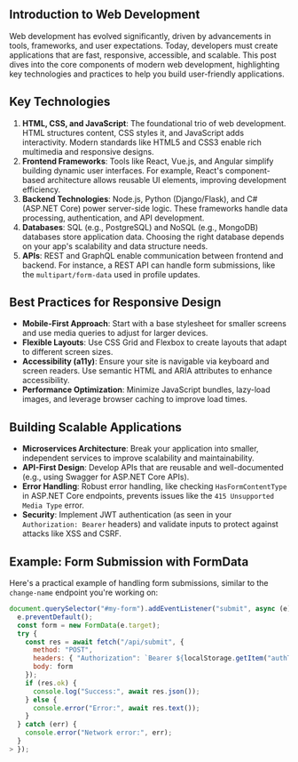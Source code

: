 ## Introduction to Web Development
Web development has evolved significantly, driven by advancements in tools, frameworks, and user expectations. Today, developers must create applications that are fast, responsive, accessible, and scalable. This post dives into the core components of modern web development, highlighting key technologies and practices to help you build user-friendly applications.

## Key Technologies
1. **HTML, CSS, and JavaScript**: The foundational trio of web development. HTML structures content, CSS styles it, and JavaScript adds interactivity. Modern standards like HTML5 and CSS3 enable rich multimedia and responsive designs.
2. **Frontend Frameworks**: Tools like React, Vue.js, and Angular simplify building dynamic user interfaces. For example, React's component-based architecture allows reusable UI elements, improving development efficiency.
3. **Backend Technologies**: Node.js, Python (Django/Flask), and C# (ASP.NET Core) power server-side logic. These frameworks handle data processing, authentication, and API development.
4. **Databases**: SQL (e.g., PostgreSQL) and NoSQL (e.g., MongoDB) databases store application data. Choosing the right database depends on your app's scalability and data structure needs.
5. **APIs**: REST and GraphQL enable communication between frontend and backend. For instance, a REST API can handle form submissions, like the `multipart/form-data` used in profile updates.

## Best Practices for Responsive Design
- **Mobile-First Approach**: Start with a base stylesheet for smaller screens and use media queries to adjust for larger devices.
- **Flexible Layouts**: Use CSS Grid and Flexbox to create layouts that adapt to different screen sizes.
- **Accessibility (a11y)**: Ensure your site is navigable via keyboard and screen readers. Use semantic HTML and ARIA attributes to enhance accessibility.
- **Performance Optimization**: Minimize JavaScript bundles, lazy-load images, and leverage browser caching to improve load times.

## Building Scalable Applications
- **Microservices Architecture**: Break your application into smaller, independent services to improve scalability and maintainability.
- **API-First Design**: Develop APIs that are reusable and well-documented (e.g., using Swagger for ASP.NET Core APIs).
- **Error Handling**: Robust error handling, like checking `HasFormContentType` in ASP.NET Core endpoints, prevents issues like the `415 Unsupported Media Type` error.
- **Security**: Implement JWT authentication (as seen in your `Authorization: Bearer` headers) and validate inputs to protect against attacks like XSS and CSRF.

## Example: Form Submission with FormData
Here's a practical example of handling form submissions, similar to the `change-name` endpoint you're working on:

```javascript
document.querySelector("#my-form").addEventListener("submit", async (e) => {
  e.preventDefault();
  const form = new FormData(e.target);
  try {
    const res = await fetch("/api/submit", {
      method: "POST",
      headers: { "Authorization": `Bearer ${localStorage.getItem("authToken")}` },
      body: form
    });
    if (res.ok) {
      console.log("Success:", await res.json());
    } else {
      console.error("Error:", await res.text());
    }
  } catch (err) {
    console.error("Network error:", err);
  }
> });
```